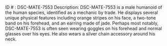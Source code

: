 ID # : DSC-MATE-7553
Description: DSC-MATE-7553 is a male humanoid of the human species, identified as a mechanic by trade. He displays several unique physical features including orange stripes on his face, a two-tone band on his forehead, and an earring made of jade. Perhaps most notably, DSC-MATE-7553 is often seen wearing goggles on his forehead and normal glasses over his eyes. He also wears a silver chain accessory around his neck.